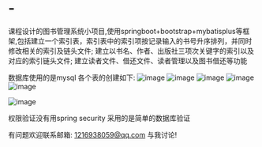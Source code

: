 # -
课程设计的图书管理系统小项目,使用springboot+bootstrap+mybatisplus等框架,包括建立一个索引表，索引表中的索引项按记录输入的书号升序排列，并同时修改相关的索引及链头文件; 建立以书名、作者、出版社三项次关键字的索引以及对应的索引链头文件; 建立读者文件、借还文件、读者管理以及图书借还等功能

数据库使用的是mysql 各个表的创建如下:
![image](https://user-images.githubusercontent.com/103101103/209815766-8c2a8e6a-df40-4a49-845d-9bae05d534b9.png)
![image](https://user-images.githubusercontent.com/103101103/209815777-12f8d1fc-5cd2-49b0-8c9c-e261836fe60b.png)
![image](https://user-images.githubusercontent.com/103101103/209815784-926a13ae-a03e-4b4b-999b-5dcdd92d6d42.png)
![image](https://user-images.githubusercontent.com/103101103/209815800-e772d3a0-64a4-455a-8fa9-875fddc87d63.png)
![image](https://user-images.githubusercontent.com/103101103/209815811-1e110d7f-d517-43ea-b5ae-0603282c5b0e.png)

![image](https://user-images.githubusercontent.com/103101103/209815826-0220ae18-f887-4ca5-913f-0c593b9d8507.png)

权限验证没有用spring security 采用的是简单的数据库验证

有问题欢迎联系邮箱: 1216938059@qq.com 与我讨论!
